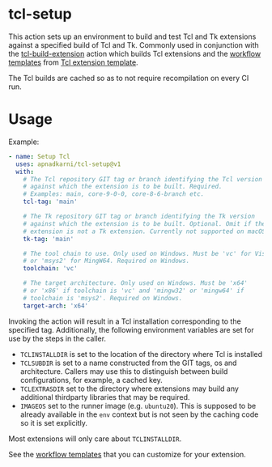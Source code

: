 # tcl-setup

This action sets up an environment to build and test Tcl and Tk extensions
against a specified build of Tcl and Tk. Commonly used in conjunction with the
[tcl-build-extension](https://github.com/apnadkarni/tcl-build-extension)
action which builds Tcl extensions and
the [workflow templates](https://github.com/apnadkarni/tcl-extension-template/tree/main/.github/workflows) from
[Tcl extension template](https://github.com/apnadkarni/tcl-extension-template).

The Tcl builds are cached so as to not require recompilation on every CI run.

# Usage

Example:

```yaml
- name: Setup Tcl
  uses: apnadkarni/tcl-setup@v1
  with:
    # The Tcl repository GIT tag or branch identifying the Tcl version
    # against which the extension is to be built. Required.
    # Examples: main, core-9-0-0, core-8-6-branch etc.
    tcl-tag: 'main'

    # The Tk repository GIT tag or branch identifying the Tk version
    # against which the extension is to be built. Optional. Omit if the
    # extension is not a Tk extension. Currently not supported on macOS.
    tk-tag: 'main'

    # The tool chain to use. Only used on Windows. Must be 'vc' for Visual C++
    # or 'msys2' for MingW64. Required on Windows.
    toolchain: 'vc'

    # The target architecture. Only used on Windows. Must be 'x64'
    # or 'x86' if toolchain is 'vc' and 'mingw32' or 'mingw64' if
    # toolchain is 'msys2'. Required on Windows.
    target-arch: 'x64'
```

Invoking the action will result in a Tcl installation corresponding to the
specified tag. Additionally, the following environment variables are set
for use by the steps in the caller.

- `TCLINSTALLDIR` is set to the location of the directory where Tcl is installed
- `TCLSUBDIR` is set to a name constructed from the GIT tags, os and architecture.
  Callers may use this to distinguish between build configurations, for example,
  a cached key.
- `TCLEXTRASDIR` set to the directory where extensions may build any additional
  thirdparty libraries that may be required.
- `IMAGEOS` set to the runner image (e.g. `ubuntu20`). This is supposed to be
  already available in the `env` context but is not seen by the caching code
  so it is set explicitly.

Most extensions will only care about `TCLINSTALLDIR`.

See the [workflow templates](https://github.com/apnadkarni/tcl-extension-template/tree/main/.github/workflows)
that you can customize for your extension.
